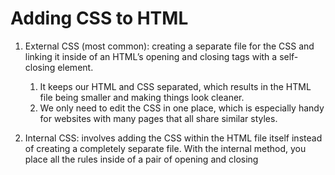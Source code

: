 # Adding CSS to HTML

1. External CSS (most common): creating a separate file for the CSS and linking it inside of an HTML’s opening and closing <head> tags with a self-closing <link> element.
    1. It keeps our HTML and CSS separated, which results in the HTML file being smaller and making things look cleaner.
    2. We only need to edit the CSS in one place, which is especially handy for websites with many pages that all share similar styles.

2. Internal CSS: involves adding the CSS within the HTML file itself instead of creating a completely separate file. With the internal method, you place all the rules inside of a pair of opening and closing <style> tags, which are then placed inside of the opening and closing <head> tags of your HTML file

3. Inline CSS: Inline CSS makes it possible to add styles directly to HTML elements, though this method isn’t as recommended:
    1. It can get pretty messy pretty quickly once you start adding a lot of declarations to a single element, causing your HTML file to become unnecessarily bloated.
    2. If you want many elements to have the same style, you would have to copy + paste the same style to each individual element, causing lots of unnecessary repetition and more bloat.
    3. Any inline CSS will override the other two methods, which can cause unexpected results.